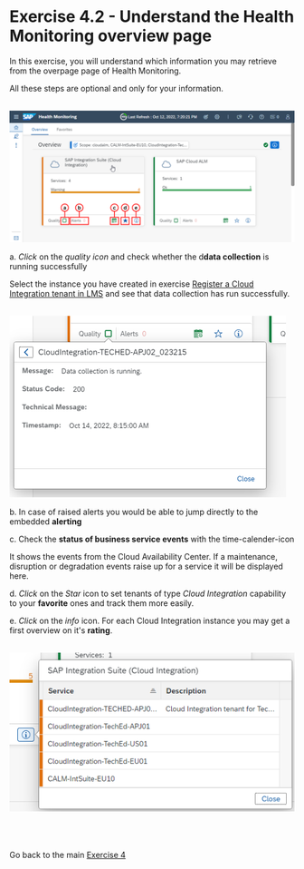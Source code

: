 # Exercise 4.2 - Understand the Health Monitoring overview page

In this exercise, you will understand which information you may retrieve from the overpage page of Health Monitoring.

All these steps are optional and only for your information.

<br>![](/exercises/ex4/images/HMOverviewpageDetails.png)

a. *Click* on the *quality icon* and check whether the d**data collection** is running successfully

   Select the instance you have created in exercise [Register a Cloud Integration tenant in LMS](../../ex1/ex11/readme.md) and see that data collection has run successfully.

   <br>![](/exercises/ex4/images/HMDataQuality.png)

b. In case of raised alerts you would be able to jump directly to the embedded **alerting**

c. Check the **status of business service events** with the time-calender-icon

   It shows the events from the Cloud Availability Center. If a maintenance, disruption or degradation events raise up for a service it will be displayed here.

d. *Click* on the *Star* icon to set tenants of type *Cloud Integration* capability to your **favorite** ones and track them more easily.

e. *Click* on the *info* icon. For each Cloud Integration instance you may get a first overview on it's **rating**.

   <br>![](/exercises/ex4/images/HMOverviewCIRating.png)



<br><br><br>Go back to the main [Exercise 4](../../ex4/readme.md)





<!--
# Available metrics for Cloud Integration

In this exercise, we will ...

## Exercise steps

Run through the exercise steps in the given order.

#### Prequisites:
The Cloud Integration tenant is already registered. If not please run through exercises [Register a Cloud Integration tenant in LMS](../ex11/).

If not already done, please login to [SAP Cloud ALM tenant](https://teched22-cloudalm-003.authentication.eu10.hana.ondemand.com/).  

1.	Navigate t...

   <br>![](/exercises/ex1/images/CALMLandingHealthMon.png)
   
    >
    > *Important:*
    > Health monitoring do.....
    >

## Summary

You've now ...
After completing these steps you will have created...

Next we will ....... Continue to - [Exercise 5](../ex5/README.md)


2.	Insert this line of code.
```abap
response->set_text( |Hello ABAP World! | ). 
```

-->

